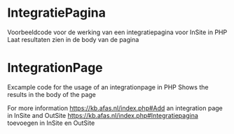 # IntegratiePagina
Voorbeeldcode voor de werking van een integratiepagina voor InSite in PHP
Laat resultaten zien in de body van de pagina

# IntegrationPage
Excample code for the usage of an integrationpage in PHP
Shows the results in the body of the page

For more information
https://kb.afas.nl/index.php#Add an integration page in InSite and OutSite
https://kb.afas.nl/index.php#Integratiepagina toevoegen in InSite en OutSite
